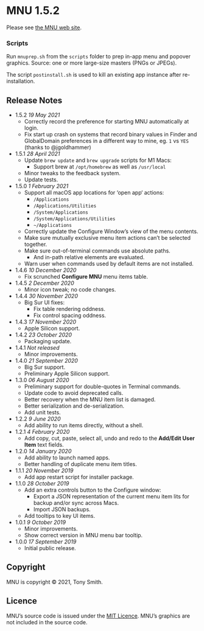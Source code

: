 # MNU 1.5.2 #

Please see [the MNU web site](https://smittytone.net/mnu/index.html).

### Scripts ###

Run `mnuprep.sh` from the `scripts` folder to prep in-app menu and popover graphics. Source: one or more large-size masters (PNGs or JPEGs).

The script `postinstall.sh` is used to kill an existing app instance after re-installation.

## Release Notes ##

- 1.5.2 *19 May 2021*
    - Correctly record the preference for starting MNU automatically at login.
    - Fix start up crash on systems that record binary values in Finder and GlobalDomain preferences in a different way to mine, eg. `1` vs `YES` (thanks to @jgoldhammer)
- 1.5.1 *28 April 2021*
    - Update `brew update` and `brew upgrade` scripts for M1 Macs:
        - Support brew at `/opt/homebrew` as well as `/usr/local`
    - Minor tweaks to the feedback system.
    - Update tests.
- 1.5.0 *1 February 2021*
    - Support all macOS app locations for ‘open app‘ actions:
        - `/Applications`
        - `/Applications/Utilities`
        - `/System/Applications`
        - `/System/Applications/Utilities`
        - `~/Applications`
    - Correctly update the Configure Window’s view of the menu contents.
    - Make sure mutually exclusive menu item actions can’t be selected together.
    - Make sure out-of-terminal commands use absolute paths.
        - And in-path relative elements are evaluated.
    - Warn user when commands used by default items are not installed.
- 1.4.6 *10 December 2020*
    - Fix scrunched **Configure MNU** menu items table.
- 1.4.5 *2 December 2020*
    - Minor icon tweak; no code changes.
- 1.4.4 *30 November 2020*
    - Big Sur UI fixes:
        - Fix table rendering oddness.
        - Fix control spacing oddness.
- 1.4.3 *17 November 2020*
    - Apple Silicon support.
- 1.4.2 *23 October 2020*
    - Packaging update.
- 1.4.1 *Not released*
    - Minor improvements.
- 1.4.0 *21 September 2020*
    - Big Sur support.
    - Preliminary Apple Silicon support.
- 1.3.0 *06 August 2020*
    - Preliminary support for double-quotes in Terminal commands.
    - Update code to avoid deprecated calls.
    - Better recovery when the MNU item list is damaged.
    - Better serialization and de-serialization.
    - Add unit tests.
- 1.2.2 *9 June 2020*
    - Add ability to run items directly, without a shell.
- 1.2.1 *4 February 2020*
    - Add copy, cut, paste, select all, undo and redo to the **Add/Edit User Item** text fields.
- 1.2.0 *14 January 2020*
    - Add ability to launch named apps.
    - Better handling of duplicate menu item titles.
- 1.1.1 *20 November 2019*
    - Add app restart script for installer package.
- 1.1.0 *28 October 2019*
    - Add an extra controls button to the Configure window:
        - Export a JSON representation of the current menu item lits for backup and/or sync across Macs.
        - Import JSON backups.
    - Add tooltips to key UI items.
- 1.0.1 *9 October 2019*
    - Minor improvements.
    - Show correct version in MNU menu bar tooltip.
- 1.0.0 *17 September 2019*
    - Initial public release.

## Copyright ##

MNU is copyright &copy; 2021, Tony Smith.

## Licence ##

MNU’s source code is issued under the [MIT Licence](./LICENSE). MNU’s graphics are not included in the source code.